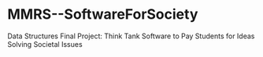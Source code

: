 MMRS--SoftwareForSociety
========================

Data Structures Final Project: Think Tank Software to Pay Students for Ideas Solving Societal Issues
